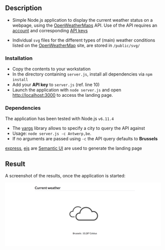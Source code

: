 
## Description

* Simple Node.js application to display the current weather status on a webpage, using the [OpenWeatherMaps](https://openweathermap.org/) API. Use of the API requires an [account](https://home.openweathermap.org/users/sign_up) and corresponding [API keys](https://home.openweathermap.org/api_keys)

* Individual `svg` files for the different types of (main) weather conditions listed on the [OpenWeatherMap](https://openweathermap.org/weather-conditions) site, are stored in `/public/svg/`


### Installation

* Copy the contents to your workstation
* In the directory containing `server.js`, install all dependencies via `npm install`
* Add your **API key** to `server.js` (ref. line 10)
* Launch the application with `node server.js` and open [http://localhost:3000](http://localhost:3000) to access the landing page.


### Dependencies

The application has been tested with Node.js `v6.11.4`

* The [yargs](https://www.npmjs.com/package/yargs) library allows to specify a city to query the API against 
* Usage: `node server.js -c Antwerp,be`. 
* If no arguments are passed using `-c` the API query defaults to **Brussels** 


[express](https://www.npmjs.com/package/express), [ejs](https://www.npmjs.com/package/ejs) are [Semantic UI](https://semantic-ui.com/) are used to generate the landing page

## Result
A screenshot of the results, once the application is started:
<div align="center"><img src="Screenshot.png" width="980"/></div>